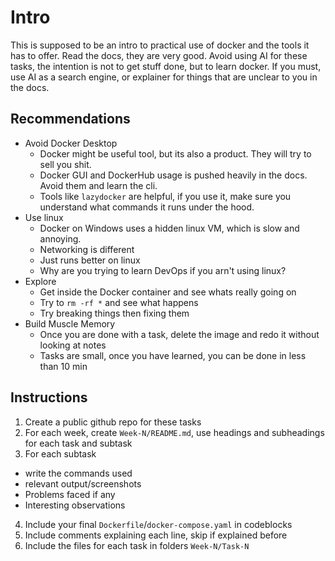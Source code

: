 # Intro

This is supposed to be an intro to practical use of docker and the tools it has to offer. Read the docs, they are very good. Avoid using AI for these tasks, the intention is not to get stuff done, but to learn docker. If you must, use AI as a search engine, or explainer for things that are unclear to you in the docs.

## Recommendations
- Avoid Docker Desktop
  - Docker might be useful tool, but its also a product. They will try to sell you shit.
  - Docker GUI and DockerHub usage is pushed heavily in the docs. Avoid them and learn the cli.
  - Tools like `lazydocker` are helpful, if you use it, make sure you understand what commands it runs under the hood. 
- Use linux
  - Docker on Windows uses a hidden linux VM, which is slow and annoying.
  - Networking is different
  - Just runs better on linux
  - Why are you trying to learn DevOps if you arn't using linux?
- Explore
  - Get inside the Docker container and see whats really going on
  - Try to `rm -rf *` and see what happens
  - Try breaking things then fixing them
- Build Muscle Memory
  - Once you are done with a task, delete the image and redo it without looking at notes
  - Tasks are small, once you have learned, you can be done in less than 10 min


## Instructions

1. Create a public github repo for these tasks
2. For each week, create `Week-N/README.md`, use headings and subheadings for each task and subtask
3. For each subtask
  - write the commands used
  - relevant output/screenshots
  - Problems faced if any
  - Interesting observations
4. Include your final `Dockerfile`/`docker-compose.yaml` in codeblocks
5. Include comments explaining each line, skip if explained before
6. Include the files for each task in folders `Week-N/Task-N`
